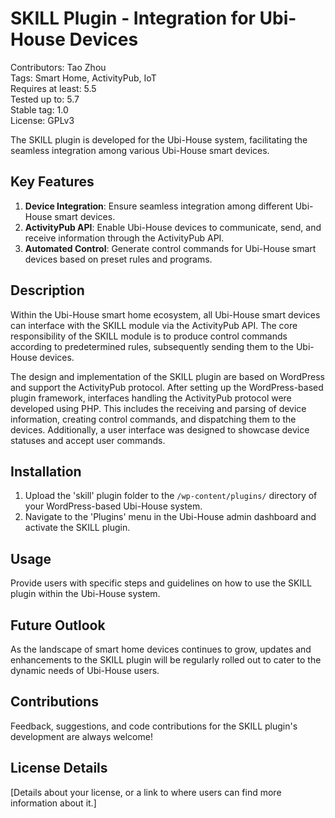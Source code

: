 # SKILL Plugin - Integration for Ubi-House Devices

Contributors: Tao Zhou  
Tags: Smart Home, ActivityPub, IoT  
Requires at least: 5.5  
Tested up to: 5.7  
Stable tag: 1.0  
License: GPLv3  

The SKILL plugin is developed for the Ubi-House system, facilitating the seamless integration among various Ubi-House smart devices.

## Key Features

1. **Device Integration**: Ensure seamless integration among different Ubi-House smart devices.
2. **ActivityPub API**: Enable Ubi-House devices to communicate, send, and receive information through the ActivityPub API.
3. **Automated Control**: Generate control commands for Ubi-House smart devices based on preset rules and programs.

## Description

Within the Ubi-House smart home ecosystem, all Ubi-House smart devices can interface with the SKILL module via the ActivityPub API. The core responsibility of the SKILL module is to produce control commands according to predetermined rules, subsequently sending them to the Ubi-House devices. 

The design and implementation of the SKILL plugin are based on WordPress and support the ActivityPub protocol. After setting up the WordPress-based plugin framework, interfaces handling the ActivityPub protocol were developed using PHP. This includes the receiving and parsing of device information, creating control commands, and dispatching them to the devices. Additionally, a user interface was designed to showcase device statuses and accept user commands.

## Installation

1. Upload the 'skill' plugin folder to the `/wp-content/plugins/` directory of your WordPress-based Ubi-House system.
2. Navigate to the 'Plugins' menu in the Ubi-House admin dashboard and activate the SKILL plugin.

## Usage

Provide users with specific steps and guidelines on how to use the SKILL plugin within the Ubi-House system.

## Future Outlook

As the landscape of smart home devices continues to grow, updates and enhancements to the SKILL plugin will be regularly rolled out to cater to the dynamic needs of Ubi-House users.

## Contributions

Feedback, suggestions, and code contributions for the SKILL plugin's development are always welcome!

## License Details

[Details about your license, or a link to where users can find more information about it.]

